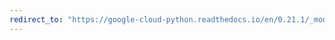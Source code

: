 ```yaml
---
redirect_to: "https://google-cloud-python.readthedocs.io/en/0.21.1/_modules/google/cloud/client.html"
---
```

